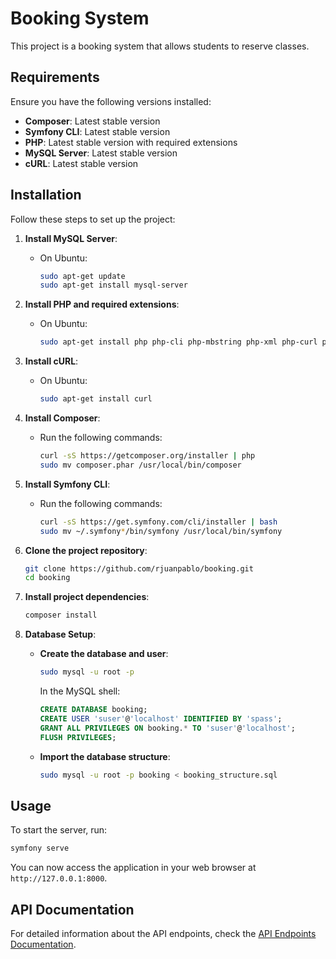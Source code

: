# Booking System

This project is a booking system that allows students to reserve classes.

## Requirements

Ensure you have the following versions installed:

- **Composer**: Latest stable version
- **Symfony CLI**: Latest stable version
- **PHP**: Latest stable version with required extensions
- **MySQL Server**: Latest stable version
- **cURL**: Latest stable version

## Installation

Follow these steps to set up the project:

1. **Install MySQL Server**:
   - On Ubuntu: 
     ```bash
     sudo apt-get update
     sudo apt-get install mysql-server
     ```

2. **Install PHP and required extensions**:
   - On Ubuntu:
     ```bash
     sudo apt-get install php php-cli php-mbstring php-xml php-curl php-mysql php-zip
     ```

3. **Install cURL**:
   - On Ubuntu:
     ```bash
     sudo apt-get install curl
     ```

4. **Install Composer**:
   - Run the following commands:
     ```bash
     curl -sS https://getcomposer.org/installer | php
     sudo mv composer.phar /usr/local/bin/composer
     ```

5. **Install Symfony CLI**:
   - Run the following commands:
     ```bash
     curl -sS https://get.symfony.com/cli/installer | bash
     sudo mv ~/.symfony*/bin/symfony /usr/local/bin/symfony
     ```

6. **Clone the project repository**:
   ```bash
   git clone https://github.com/rjuanpablo/booking.git
   cd booking

7. **Install project dependencies**:
   ```bash
   composer install

8. **Database Setup**:

   - **Create the database and user**:
     ```bash
     sudo mysql -u root -p
     ```

     In the MySQL shell:
     ```sql
     CREATE DATABASE booking;
     CREATE USER 'suser'@'localhost' IDENTIFIED BY 'spass';
     GRANT ALL PRIVILEGES ON booking.* TO 'suser'@'localhost';
     FLUSH PRIVILEGES;
     ```

   - **Import the database structure**:
     ```bash
     sudo mysql -u root -p booking < booking_structure.sql
     ```

## Usage

To start the server, run:
```bash
symfony serve
```

You can now access the application in your web browser at `http://127.0.0.1:8000`.

## API Documentation

For detailed information about the API endpoints, check the [API Endpoints Documentation](ENDPOINTS.md).
